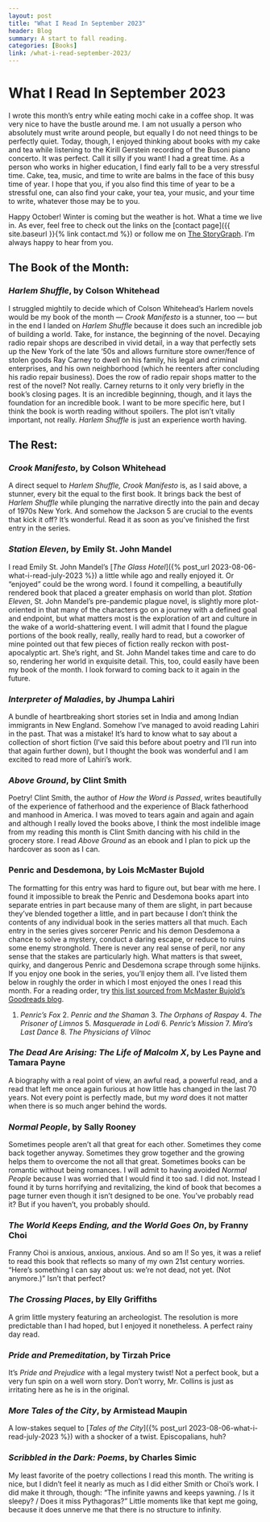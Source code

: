 ```yaml
---
layout: post
title: "What I Read In September 2023" 
header: Blog
summary: A start to fall reading.
categories: [Books]
link: /what-i-read-september-2023/
---
```

# What I Read In September 2023
I wrote this month’s entry while eating mochi cake in a coffee shop. It was very nice to have the bustle around me. I am not usually a person who absolutely must write around people, but equally I do not need things to be perfectly quiet. Today, though, I enjoyed thinking about books with my cake and tea while listening to the Kirill Gerstein recording of the Busoni piano concerto. It was perfect. Call it silly if you want! I had a great time. As a person who works in higher education, I find early fall to be a very stressful time. Cake, tea, music, and time to write are balms in the face of this busy time of year. I hope that you, if you also find this time of year to be a stressful one, can also find your cake, your tea, your music, and your time to write, whatever those may be to you.

Happy October! Winter is coming but the weather is hot. What a time we live in.  As ever, feel free to check out the links on the [contact page]({{ site.baseurl }}{% link contact.md %}) or follow me on [The StoryGraph](https://app.thestorygraph.com/profile/wishfulwriting). I’m always happy to hear from you.
## The Book of the Month:
### *Harlem Shuffle*, by Colson Whitehead
I struggled mightily to decide which of Colson Whitehead’s Harlem novels would be my book of the month — *Crook Manifesto* is a stunner, too — but in the end I landed on *Harlem Shuffle* because it does such an incredible job of building a world. Take, for instance, the beginning of the novel. Decaying radio repair shops are described in vivid detail, in a way that perfectly sets up the New York of the late ‘50s and allows furniture store owner/fence of stolen goods Ray Carney to dwell on his family, his legal and criminal enterprises, and his own neighborhood (which he reenters after concluding his radio repair business). Does the row of radio repair shops matter to the rest of the novel? Not really. Carney returns to it only very briefly in the book’s closing pages. It is an incredible beginning, though, and it lays the foundation for an incredible book. I want to be more specific here, but I think the book is worth reading without spoilers. The plot isn’t vitally important, not really. *Harlem Shuffle* is just an experience worth having.
## The Rest:
### *Crook Manifesto*, by Colson Whitehead
A direct sequel to *Harlem Shuffle,* *Crook Manifesto* is, as I said above, a stunner, every bit the equal to the first book. It brings back the best of *Harlem Shuffle* while plunging the narrative directly into the pain and decay of 1970s New York. And somehow the Jackson 5 are crucial to the events that kick it off? It’s wonderful. Read it as soon as you’ve finished the first entry in the series.
### *Station Eleven*, by Emily St. John Mandel
I read Emily St. John Mandel’s [*The Glass Hotel*]({% post_url 2023-08-06-what-i-read-july-2023 %}) a little while ago and really enjoyed it. Or “enjoyed” could be the wrong word. I found it compelling, a beautifully rendered book that placed a greater emphasis on world than plot. *Station Eleven*, St. John Mandel’s pre-pandemic plague novel, is slightly more plot-oriented in that many of the characters go on a journey with a defined goal and endpoint, but what matters most is the exploration of art and culture in the wake of a world-shattering event. I will admit that I found the plague portions of the book really, really, really hard to read, but a coworker of mine pointed out that few pieces of fiction really reckon with post-apocalyptic art. She’s right, and St. John Mandel takes time and care to do so, rendering her world in exquisite detail. This, too, could easily have been my book of the month. I look forward to coming back to it again in the future. 
### *Interpreter of Maladies*, by Jhumpa Lahiri
A bundle of heartbreaking short stories set in India and among Indian immigrants in New England. Somehow I’ve managed to avoid reading Lahiri in the past. That was a mistake! It’s hard to know what to say about a collection of short fiction (I’ve said this before about poetry and I’ll run into that again further down), but I thought the book was wonderful and I am excited to read more of Lahiri’s work.
### *Above Ground*, by Clint Smith
Poetry! Clint Smith, the author of *How the Word is Passed*, writes beautifully of the experience of fatherhood and the experience of Black fatherhood and manhood in America. I was moved to tears again and again and again and although I really loved the books above, I think the most indelible image from my reading this month is Clint Smith dancing with his child in the grocery store. I read *Above Ground* as an ebook and I plan to pick up the hardcover as soon as I can.
### Penric and Desdemona, by Lois McMaster Bujold
The formatting for this entry was hard to figure out, but bear with me here. I found it impossible to break the Penric and Desdemona books apart into separate entries in part because many of them are slight, in part because they’ve blended together a little, and in part because I don’t think the contents of any individual book in the series matters all that much. Each entry in the series gives sorcerer Penric and his demon Desdemona a chance to solve a mystery, conduct a daring escape, or reduce to ruins some enemy stronghold. There is never any real sense of peril, nor any sense that the stakes are particularly high. What matters is that sweet, quirky, and dangerous Penric and Desdemona scrape through some hijinks. If you enjoy one book in the series, you’ll enjoy them all. I’ve listed them below in roughly the order in which I most enjoyed the ones I read this month. For a reading order, try [this list sourced from McMaster Bujold’s Goodreads blog](https://vorkosigan.fandom.com/wiki/The_Chef_Recommends).
1. *Penric’s Fox*
	2. *Penric and the Shaman*
	3. *The Orphans of Raspay*
	4. *The Prisoner of Limnos*
	5. *Masquerade in Lodi*
	6. *Penric’s Mission*
	7. *Mira’s Last Dance*
	8. *The Physicians of Vilnoc*
### *The Dead Are Arising: The Life of Malcolm X*, by Les Payne and Tamara Payne
A biography with a real point of view, an awful read, a powerful read, and a read that left me once again furious at how little has changed in the last 70 years. Not every point is perfectly made, but my *word* does it not matter when there is so much anger behind the words.
### *Normal People*, by Sally Rooney 
Sometimes people aren’t all that great for each other. Sometimes they come back together anyway. Sometimes they grow together and the growing helps them to overcome the not all that great. Sometimes books can be romantic without being romances. I will admit to having avoided *Normal People* because I was worried that I would find it too sad. I did not. Instead I found it by turns horrifying and revitalizing, the kind of book that becomes a page turner even though it isn’t designed to be one. You’ve probably read it? But if you haven’t, you probably should.
### *The World Keeps Ending, and the World Goes On*, by Franny Choi
Franny Choi is anxious, anxious, anxious. And so am I! So yes, it was a relief to read this book that reflects so many of my own 21st century worries. “Here’s something I can say about us: we’re not dead, not yet. (Not anymore.)” Isn’t that perfect?
### *The Crossing Places*, by Elly Griffiths
A grim little mystery featuring an archeologist. The resolution is more predictable than I had hoped, but I enjoyed it nonetheless. A perfect rainy day read.
### *Pride and Premeditation*, by Tirzah Price
It’s *Pride and Prejudice* with a legal mystery twist! Not a perfect book, but a very fun spin on a well worn story. Don’t worry, Mr. Collins is just as irritating here as he is in the original. 
### *More Tales of the City*, by Armistead Maupin
A low-stakes sequel to [*Tales of the City*]({% post_url 2023-08-06-what-i-read-july-2023 %}) with a shocker of a twist. Episcopalians, huh?
### *Scribbled in the Dark: Poems*, by Charles Simic
My least favorite of the poetry collections I read this month. The writing is nice, but I didn’t feel it nearly as much as I did either Smith or Choi’s work. I did make it through, though: “The infinite yawns and keeps yawning. / Is it sleepy? / Does it miss Pythagoras?” Little moments like that kept me going, because it does unnerve me that there is no structure to infinity. 

